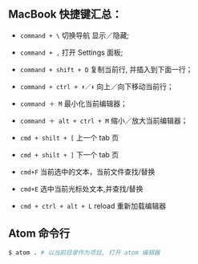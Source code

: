 ## MacBook 快捷键汇总：
* `command + \` 切换导航 显示／隐藏;
* `command + ,`  打开 Settings 面板;


* `command + shift + D` 复制当前行, 并插入到下面一行；
* `command + ctrl + ⬆️／⬇️` 向上／向下移动当前行；


* `command ＋ M` 最小化当前编辑器；
* `command ＋ alt + ctrl + M` 缩小／放大当前编辑器；
* `cmd + shilt + [` 上一个 tab 页
* `cmd + shilt + ]` 下一个 tab 页
* `cmd+F` 当前选中的文本，当前文件查找/替换
* `cmd+E` 选中当前光标处文本,并查找/替换

* `cmd + ctrl + alt + L` reload 重新加载编辑器
## Atom 命令行
```sh
$ atom . # 以当前目录作为项目, 打开 atom 编辑器
```
